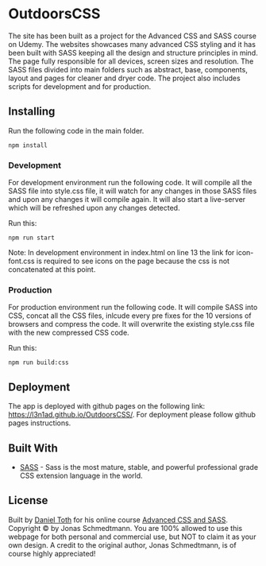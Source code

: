 # OutdoorsCSS

The site has been built as a project for the Advanced CSS and SASS course on Udemy. The websites showcases many advanced CSS styling and it has been built with SASS keeping all the design and structure principles in mind. The page fully responsible for all devices, screen sizes and resolution. The SASS files divided into main folders such as abstract, base, components, layout and pages for cleaner and dryer code. The project also includes scripts for development and for production. 

## Installing

Run the following code in the main folder.

```
npm install
```

### Development

For development environment run the following code. It will compile all the SASS file into style.css file, it will watch for any changes in those SASS files and upon any changes it will compile again. It will also start a live-server which will be refreshed upon any changes detected.

Run this:

```
npm run start
```

Note: In development environment in index.html on line 13 the link for icon-font.css is required to see icons on the page because the css is not concatenated at this point.


### Production

For production environment run the following code. It will compile SASS into CSS, concat all the CSS files, inlcude every pre fixes for the 10 versions of browsers and compress the code. It will overwrite the existing style.css file with the new compressed CSS code.

Run this:

```
npm run build:css
```

## Deployment

The app is deployed with github pages on the following link: https://l3n1ad.github.io/OutdoorsCSS/. For deployment please follow github pages instructions. 

## Built With

* [SASS](https://sass-lang.com/) - Sass is the most mature, stable, and powerful professional grade CSS extension language in the world.

## License

Built by [Daniel Toth](https://www.linkedin.com/in/danieltoth0910/) for his online course [Advanced CSS and SASS](https://www.udemy.com/course/advanced-css-and-sass/). Copyright &copy; by Jonas Schmedtmann. You are 100% allowed to use this webpage for both personal and commercial use, but NOT to claim it as your own design. A credit to the original author, Jonas Schmedtmann, is of course highly appreciated!

